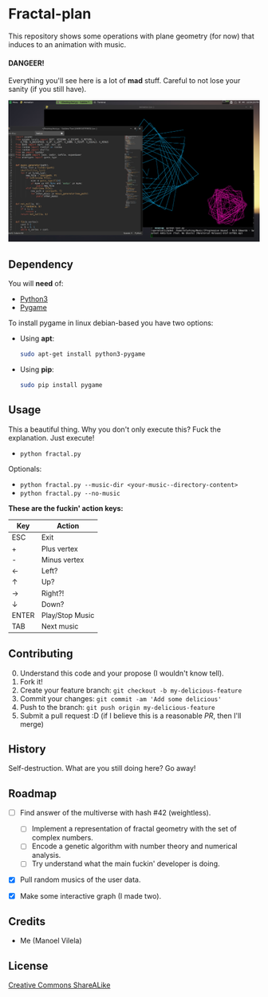# Fractal-plan

This repository shows some operations with plane geometry (for now) that induces to an animation with music.

#### DANGEER!

Everything you'll see here is a lot of **mad** stuff. Careful to not lose your sanity (if you still have).

![crazy-graph](fractal-plan.png)

## Dependency

You will **need** of:

* [Python3](https://www.python.org/)
* [Pygame](http://www.pygame.org/download.shtml)

To install pygame in linux debian-based you have two options:

* Using **apt**:
  ```bash
  sudo apt-get install python3-pygame
  ```

* Using **pip**:
  ```bash
  sudo pip install pygame
  ```

## Usage

This a beautiful thing. Why you don't only execute this? Fuck the explanation. Just execute!
  
* `python fractal.py`

Optionals:

* `python fractal.py --music-dir <your-music--directory-content>`
* `python fractal.py --no-music`

__These are the fuckin' action keys:__

| Key   |      Action       |
|-------| ------------------|
| ESC   |  Exit             |
|  +    |  Plus vertex      |
|  -    |  Minus vertex     |
|  ←    |  Left?            |
|  ↑    |  Up?              |
|  →    |  Right?!          |
|  ↓    |  Down?            |
| ENTER |  Play/Stop Music  |
|  TAB  |  Next music       |
	
## Contributing

0. Understand this code and your propose (I wouldn't know tell).
1. Fork it!
2. Create your feature branch: `git checkout -b my-delicious-feature`
3. Commit your changes: `git commit -am 'Add some delicious'`
4. Push to the branch: `git push origin my-delicious-feature`
5. Submit a pull request :D (if I believe this is a reasonable _PR_, then I'll merge)

## History

Self-destruction. What are you still doing here? Go away!

## Roadmap 
- [ ] Find answer of the multiverse with hash #42 (weightless).
  - [ ] Implement a representation of fractal geometry with the set of complex numbers.
  - [ ] Encode a genetic algorithm with number theory and numerical analysis. 
  - [ ] Try understand what the main fuckin' developer is doing.
- [X] Pull random musics of the user data.
- [X] Make some interactive graph (I made two).


## Credits
  
* Me (Manoel Vilela)

## License

[Creative Commons ShareALike](LICENSE)